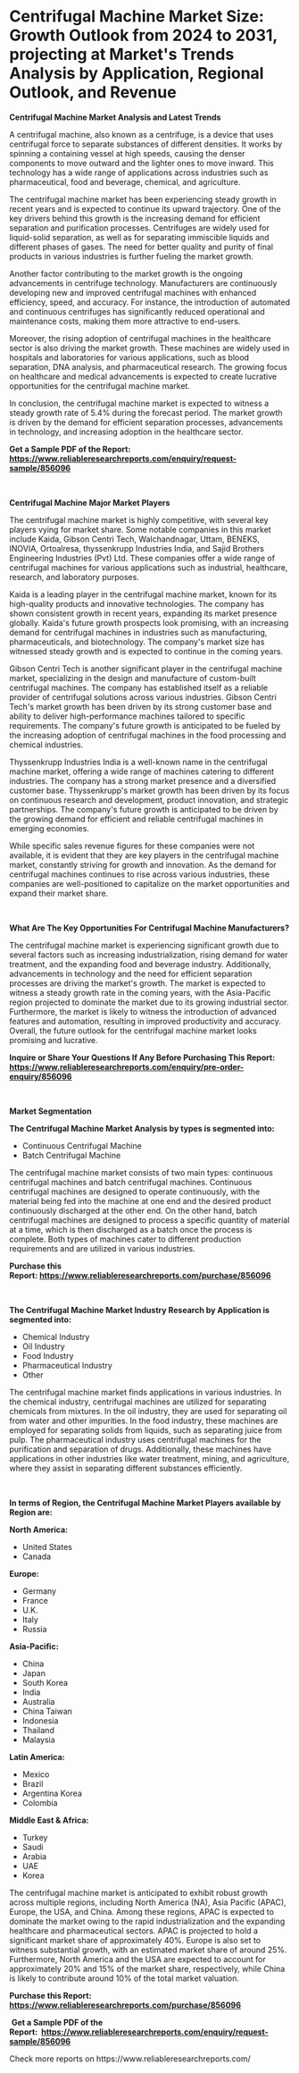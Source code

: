 <p><h1>Centrifugal Machine Market Size: Growth Outlook from 2024 to 2031, projecting at Market's Trends Analysis by Application, Regional Outlook, and Revenue</h1></p><p><strong>Centrifugal Machine Market Analysis and Latest Trends</strong></p>
<p><p>A centrifugal machine, also known as a centrifuge, is a device that uses centrifugal force to separate substances of different densities. It works by spinning a containing vessel at high speeds, causing the denser components to move outward and the lighter ones to move inward. This technology has a wide range of applications across industries such as pharmaceutical, food and beverage, chemical, and agriculture.</p><p>The centrifugal machine market has been experiencing steady growth in recent years and is expected to continue its upward trajectory. One of the key drivers behind this growth is the increasing demand for efficient separation and purification processes. Centrifuges are widely used for liquid-solid separation, as well as for separating immiscible liquids and different phases of gases. The need for better quality and purity of final products in various industries is further fueling the market growth.</p><p>Another factor contributing to the market growth is the ongoing advancements in centrifuge technology. Manufacturers are continuously developing new and improved centrifugal machines with enhanced efficiency, speed, and accuracy. For instance, the introduction of automated and continuous centrifuges has significantly reduced operational and maintenance costs, making them more attractive to end-users.</p><p>Moreover, the rising adoption of centrifugal machines in the healthcare sector is also driving the market growth. These machines are widely used in hospitals and laboratories for various applications, such as blood separation, DNA analysis, and pharmaceutical research. The growing focus on healthcare and medical advancements is expected to create lucrative opportunities for the centrifugal machine market.</p><p>In conclusion, the centrifugal machine market is expected to witness a steady growth rate of 5.4% during the forecast period. The market growth is driven by the demand for efficient separation processes, advancements in technology, and increasing adoption in the healthcare sector.</p></p>
<p><strong>Get a Sample PDF of the Report:&nbsp; <a href="https://www.reliableresearchreports.com/enquiry/request-sample/856096">https://www.reliableresearchreports.com/enquiry/request-sample/856096</a></strong></p>
<p>&nbsp;</p>
<p><strong>Centrifugal Machine Major Market Players</strong></p>
<p><p>The centrifugal machine market is highly competitive, with several key players vying for market share. Some notable companies in this market include Kaida, Gibson Centri Tech, Walchandnagar, Uttam, BENEKS, INOVIA, Ortoalresa, thyssenkrupp Industries India, and Sajid Brothers Engineering Industries (Pvt) Ltd. These companies offer a wide range of centrifugal machines for various applications such as industrial, healthcare, research, and laboratory purposes.</p><p>Kaida is a leading player in the centrifugal machine market, known for its high-quality products and innovative technologies. The company has shown consistent growth in recent years, expanding its market presence globally. Kaida's future growth prospects look promising, with an increasing demand for centrifugal machines in industries such as manufacturing, pharmaceuticals, and biotechnology. The company's market size has witnessed steady growth and is expected to continue in the coming years.</p><p>Gibson Centri Tech is another significant player in the centrifugal machine market, specializing in the design and manufacture of custom-built centrifugal machines. The company has established itself as a reliable provider of centrifugal solutions across various industries. Gibson Centri Tech's market growth has been driven by its strong customer base and ability to deliver high-performance machines tailored to specific requirements. The company's future growth is anticipated to be fueled by the increasing adoption of centrifugal machines in the food processing and chemical industries.</p><p>Thyssenkrupp Industries India is a well-known name in the centrifugal machine market, offering a wide range of machines catering to different industries. The company has a strong market presence and a diversified customer base. Thyssenkrupp's market growth has been driven by its focus on continuous research and development, product innovation, and strategic partnerships. The company's future growth is anticipated to be driven by the growing demand for efficient and reliable centrifugal machines in emerging economies.</p><p>While specific sales revenue figures for these companies were not available, it is evident that they are key players in the centrifugal machine market, constantly striving for growth and innovation. As the demand for centrifugal machines continues to rise across various industries, these companies are well-positioned to capitalize on the market opportunities and expand their market share.</p></p>
<p>&nbsp;</p>
<p><strong>What Are The Key Opportunities For Centrifugal Machine Manufacturers?</strong></p>
<p><p>The centrifugal machine market is experiencing significant growth due to several factors such as increasing industrialization, rising demand for water treatment, and the expanding food and beverage industry. Additionally, advancements in technology and the need for efficient separation processes are driving the market's growth. The market is expected to witness a steady growth rate in the coming years, with the Asia-Pacific region projected to dominate the market due to its growing industrial sector. Furthermore, the market is likely to witness the introduction of advanced features and automation, resulting in improved productivity and accuracy. Overall, the future outlook for the centrifugal machine market looks promising and lucrative.</p></p>
<p><strong>Inquire or Share Your Questions If Any Before Purchasing This Report: <a href="https://www.reliableresearchreports.com/enquiry/pre-order-enquiry/856096">https://www.reliableresearchreports.com/enquiry/pre-order-enquiry/856096</a></strong></p>
<p>&nbsp;</p>
<p><strong>Market Segmentation</strong></p>
<p><strong>The Centrifugal Machine Market Analysis by types is segmented into:</strong></p>
<p><ul><li>Continuous Centrifugal Machine</li><li>Batch Centrifugal Machine</li></ul></p>
<p><p>The centrifugal machine market consists of two main types: continuous centrifugal machines and batch centrifugal machines. Continuous centrifugal machines are designed to operate continuously, with the material being fed into the machine at one end and the desired product continuously discharged at the other end. On the other hand, batch centrifugal machines are designed to process a specific quantity of material at a time, which is then discharged as a batch once the process is complete. Both types of machines cater to different production requirements and are utilized in various industries.</p></p>
<p><strong>Purchase this Report:&nbsp;<a href="https://www.reliableresearchreports.com/purchase/856096">https://www.reliableresearchreports.com/purchase/856096</a></strong></p>
<p>&nbsp;</p>
<p><strong>The Centrifugal Machine Market Industry Research by Application is segmented into:</strong></p>
<p><ul><li>Chemical Industry</li><li>Oil Industry</li><li>Food Industry</li><li>Pharmaceutical Industry</li><li>Other</li></ul></p>
<p><p>The centrifugal machine market finds applications in various industries. In the chemical industry, centrifugal machines are utilized for separating chemicals from mixtures. In the oil industry, they are used for separating oil from water and other impurities. In the food industry, these machines are employed for separating solids from liquids, such as separating juice from pulp. The pharmaceutical industry uses centrifugal machines for the purification and separation of drugs. Additionally, these machines have applications in other industries like water treatment, mining, and agriculture, where they assist in separating different substances efficiently.</p></p>
<p>&nbsp;</p>
<p><strong>In terms of Region, the Centrifugal Machine Market Players available by Region are:</strong></p>
<p>
    <p> <strong> North America: </strong>
        <ul>
            <li>United States</li>
            <li>Canada</li>
        </ul>
        </p> 
    <p> <strong> Europe: </strong>
        <ul>
            <li>Germany</li>
            <li>France</li>
            <li>U.K.</li>
            <li>Italy</li>
            <li>Russia</li>
        </ul>
        </p> 
    <p> <strong> Asia-Pacific: </strong>
        <ul>
            <li>China</li>
            <li>Japan</li>
            <li>South Korea</li>
            <li>India</li>
            <li>Australia</li>
            <li>China Taiwan</li>
            <li>Indonesia</li>
            <li>Thailand</li>
            <li>Malaysia</li>
        </ul>
        </p> 
    <p> <strong> Latin America: </strong>
        <ul>
            <li>Mexico</li>
            <li>Brazil</li>
            <li>Argentina Korea</li>
            <li>Colombia</li>
        </ul>
        </p> 
    <p> <strong> Middle East & Africa: </strong>
        <ul>
            <li>Turkey</li>
            <li>Saudi</li>
            <li>Arabia</li>
            <li>UAE</li>
            <li>Korea</li>
        </ul>
    </p>
    </p>
<p><p>The centrifugal machine market is anticipated to exhibit robust growth across multiple regions, including North America (NA), Asia Pacific (APAC), Europe, the USA, and China. Among these regions, APAC is expected to dominate the market owing to the rapid industrialization and the expanding healthcare and pharmaceutical sectors. APAC is projected to hold a significant market share of approximately 40%. Europe is also set to witness substantial growth, with an estimated market share of around 25%. Furthermore, North America and the USA are expected to account for approximately 20% and 15% of the market share, respectively, while China is likely to contribute around 10% of the total market valuation.</p></p>
<p><strong>Purchase this Report: <a href="https://www.reliableresearchreports.com/purchase/856096">https://www.reliableresearchreports.com/purchase/856096</a></strong></p>
<p>&nbsp;<strong>Get a Sample PDF of the Report:&nbsp;&nbsp;<a href="https://www.reliableresearchreports.com/enquiry/request-sample/856096">https://www.reliableresearchreports.com/enquiry/request-sample/856096</a></strong></p>
<p><strong></strong></p>
<p>Check more reports on https://www.reliableresearchreports.com/</p>